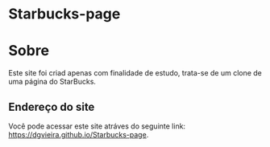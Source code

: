 # Starbucks-page

# Sobre

Este site foi criad apenas com finalidade de estudo, trata-se de um clone de uma página do StarBucks.

## Endereço do site

Você pode acessar este site atráves do seguinte link: https://dgvieira.github.io/Starbucks-page.
